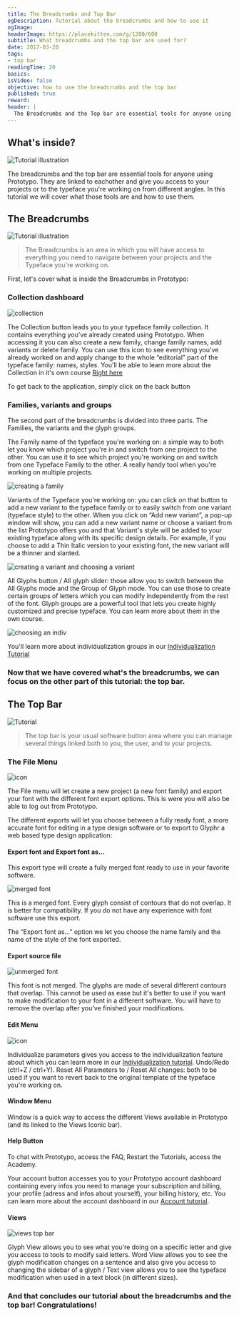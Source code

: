 ```yaml
---
title: The Breadcrumbs and Top Bar
ogDescription: Tutorial about the breadcrumbs and how to use it
ogImage:
headerImage: https://placekitten.com/g/1200/600
subtitle: What breadcrumbs and the top bar are used for?
date: 2017-03-20
tags:
- top bar
readingTime: 20
basics:
isVideo: false
objective: how to use the breadcrumbs and the top bar
published: true
reward:
header: |
  The Breadcrumbs and the Top bar are essential tools for anyone using Prototypo. In this tutorial we will cover what's in both those tools and how to use them.
---
```


## What's inside?

![Tutorial illustration](goldenthreadgifcomp2.gif)

The breadcrumbs and the top bar are essential tools for anyone using Prototypo. They are linked to eachother and give you access to your projects or to the typeface you're working on from different angles. In this tutorial we will cover what those tools are and how to use them.


## The Breadcrumbs

![Tutorial illustration](IA7NfHu.jpg)

> The Breadcrumbs is an area in which you will have access to everything you need to navigate between your projects and the Typeface you're working on.

First, let's cover what is inside the Breadcrumbs in Prototypo:

### Collection dashboard

![collection](collection_intro.gif)

The Collection button leads you to your typeface family collection. It contains everything you've already created using Prototypo. When accessing it you can also create a new family, change family names, add variants or delete family. You can use this icon to see everything you've already worked on and apply change to the whole &ldquo;editorial&rdquo; part of the typeface family: names, styles. You'll be able to learn more about the Collection in it's own course [Right here](#/academy/course/Collection)

To get back to  the application, simply click on the back button 

### Families, variants and groups

The second part of the breadcrumbs is divided into three parts. The Families, the variants and the glyph groups.

The Family name of the typeface you're working on: a simple way to both let you know which project you're in and switch from one project to the other. You can use it to see which project you're working on and switch from one Typeface Family to the other. A really handy tool when you're working on multiple projects.

![creating a family](family_bread_crumb.gif)

Variants of the Typeface you're working on: you can click on that button to add a new variant to the typeface family or to easily switch from one variant (typeface style) to the other. When you click on &ldquo;Add new variant&rdquo;, a pop-up window will show, you can add a new variant name or choose a variant from the list Prototypo offers you and that Variant's style will be added to your existing typeface along with its specific design details. For example, if you choose to add a Thin Italic version to your existing font, the new variant will be a thinner and slanted.

![creating a variant and choosing a variant](variant_bread_crumb.gif)

All Glyphs button / All glyph slider: those allow you to switch between the All Glyphs mode and the Group of Glyph mode.
You can use those to create certain groups of letters which you can modify independently from the rest of the font. Glyph groups are a powerful tool that lets you create highly customized and precise typeface. You can learn more about them in the own course.

![choosing an indiv](indiv_bread_crumb.gif) 

You'll learn more about individualization groups in our [Individualization Tutorial](#/academy/course/Individualize-Your-Glyphs)

### Now that we have covered what's the breadcrumbs, we can focus on the other part of this tutorial: the top bar.

## The Top Bar

![Tutorial](menus_small.gif)

> The top bar is your usual software button area where you can manage several things linked both to you, the user, and to your projects.
 
### The File Menu 

![icon](NQnePBs.jpg)

The File menu will let create a new project (a new font family) and export your font with the different font export options. This is were you will also be able to log out from Prototypo.

The different exports will let you choose between a fully ready font, a more accurate font for editing in a type design software or to export to Glyphr a web based type design application:

#### Export font and Export font as...

This export type will create a fully merged font ready to use in your favorite software.

![merged font](merged_font.png)

This is a merged font. Every glyph consist of contours that do not overlap. It is better for compatibility. If you do not have any experience with font software use this export.

The &ldquo;Export font as...&rdquo; option we let you choose the name family and the name of the style of the font exported.

#### Export source file

![unmerged font](unmerged_font.png)

This font is not merged. The glyphs are made of several different contours that overlap. This cannot be used as ease but it's better to use if you want to make modification to your font in a different software. You will have to remove the overlap after you've finished your modifications.

#### Edit Menu

![icon](rbroGP5.jpg)

Individualize parameters gives you access to the individualization feature about which you can learn more in our [Individualization tutorial](#/academy/course/Individualize-Your-Glyphs). Undo/Redo (ctrl+Z / ctrl+Y). Reset All Parameters to / Reset All changes: both to be used if you want to revert back to the original template of the typeface you're working on.


#### Window Menu

Window is a quick way to access the different Views available in Prototypo (and its linked to the Views Iconic bar).


#### Help Button

To chat with Prototypo, access the FAQ, Restart the Tutorials, access the Academy.


Your account button accesses you to your Prototypo account dashboard containing every infos you need to manage your subscription and billing, your profile (adress and infos about yourself), your billing history, etc. You can learn more about the account dashboard in our [Account tutorial](#/academy/course/Account).

#### Views

![views top bar](views_topbar.gif)

Glyph View allows you to see what you're doing on a specific letter and give you access to tools to modify said letters. Word View allows you to see the glyph modification changes on a sentence and also give you access to changing the sidebar of a glyph / Text view allows you to see  the typeface modification when used in a text block (in different sizes). 

### And that concludes our tutorial about the breadcrumbs and the top bar! Congratulations!

